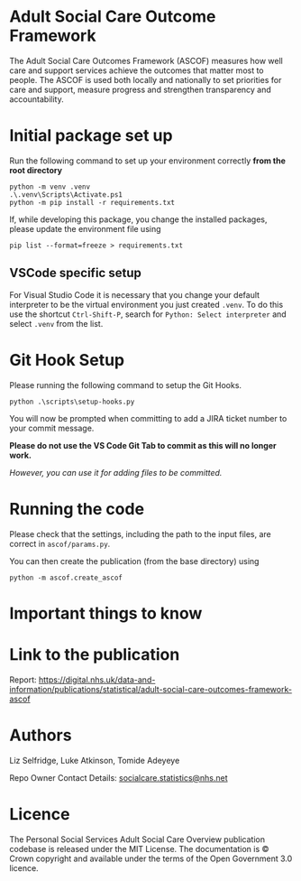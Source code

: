 # Adult Social Care Outcome Framework
The Adult Social Care Outcomes Framework (ASCOF) measures how well care and support services achieve the outcomes that matter most to people. The ASCOF is used both locally and nationally to set priorities for care and support, measure progress and strengthen transparency and accountability.


# Initial package set up

Run the following command to set up your environment correctly **from the root directory**

```
python -m venv .venv
.\.venv\Scripts\Activate.ps1
python -m pip install -r requirements.txt
```

If, while developing this package, you change the installed packages, please update the environment file using

```
pip list --format=freeze > requirements.txt
```

## VSCode specific setup

For Visual Studio Code it is necessary that you change your default interpreter to be the virtual environment you just created `.venv`. To do this use the shortcut `Ctrl-Shift-P`, search for `Python: Select interpreter` and select `.venv` from the list.

# Git Hook Setup

Please running the following command to setup the Git Hooks.

```
python .\scripts\setup-hooks.py
```

You will now be prompted when committing to add a JIRA ticket number to your commit message.

**Please do not use the VS Code Git Tab to commit as this will no longer work.**

_However, you can use it for adding files to be committed._

# Running the code

Please check that the settings, including the path to the input files, are correct in `ascof/params.py`.

You can then create the publication (from the base directory) using

```
python -m ascof.create_ascof
```

# Important things to know


# Link to the publication

Report:
https://digital.nhs.uk/data-and-information/publications/statistical/adult-social-care-outcomes-framework-ascof

# Authors
Liz Selfridge, Luke Atkinson, Tomide Adeyeye

Repo Owner Contact Details: socialcare.statistics@nhs.net

# Licence

The Personal Social Services Adult Social Care Overview publication codebase is released under the MIT License.
The documentation is © Crown copyright and available under the terms of the Open Government 3.0 licence.
